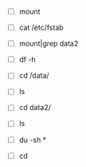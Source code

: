 - [ ]  mount

- [ ]  cat /etc/fstab

- [ ]  mount|grep data2
 
- [ ]  df -h
 
- [ ]  cd /data/
 
- [ ]  ls
- [ ] cd data2/
 
- [ ]  ls
 
- [ ]  du -sh *
 
- [ ]  cd
 

